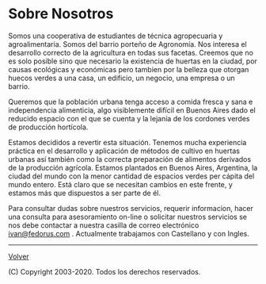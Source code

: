 # Sobre Nosotros

Somos una cooperativa de estudiantes de técnica agropecuaria y agroalimentaria. Somos del barrio porteño de Agronomía. 
Nos interesa el desarrollo correcto de la agricultura en todas sus facetas. Creemos que no es solo posible sino que necesario la existencia de huertas en la ciudad, por causas ecológicas y económicas pero tambien por la belleza que otorgan huecos verdes a una casa, un edificio, un negocio, una empresa o un barrio. 

Queremos que la población urbana tenga acceso a comida fresca y sana e independencia alimenticia, algo visiblemente difícil en Buenos Aires dado el reducido espacio con el que se cuenta y la lejanía de los cordones verdes de producción hortícola. 

Estamos decididos a revertir esta situación. Tenemos mucha experiencia práctica en el desarrollo y aplicación de métodos de cultivo en huertas urbanas así también como la correcta preparación de alimentos derivados de la producción agrícola. Estamos plantados en Buenos Aires, Argentina, la ciudad del mundo con la menor cantidad de espacios verdes per cápita del mundo entero. Está claro que se necesitan cambios en este frente, y estamos más que dispuestos a ser parte de él.

Para consultar dudas sobre nuestros servicios, requerir informacion, hacer una consulta para asesoramiento on-line o solicitar nuestros servicios se nos debe contactar a nuestra casilla de correo electrónico ivan@fedorus.com . Actualmente trabajamos con Castellano y con Ingles. 

---
[Volver](https://coopsahu.github.io)  

(C) Copyright 2003-2020. Todos los derechos reservados.
